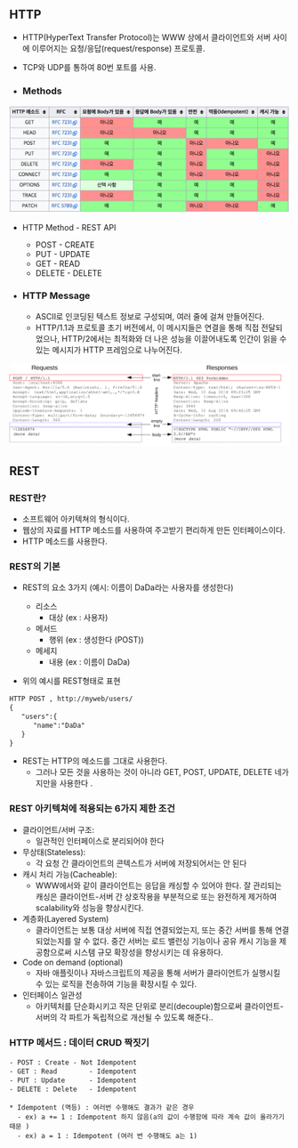 ## HTTP

* HTTP(HyperText Transfer Protocol)는 WWW 상에서 클라이언트와 서버 사이에 이루어지는 요청/응답(request/response) 프로토콜.
* TCP와 UDP를 통하여 80번 포트를 사용.

* ### Methods

![groupWork/images/HTTP_Methods.png](groupWork/images/HTTP_Methods.png)

  * HTTP Method - REST API
    * POST - CREATE
    * PUT - UPDATE
    * GET - READ
    * DELETE - DELETE

* ### HTTP Message

  * ASCII로 인코딩된 텍스트 정보로 구성되며, 여러 줄에 걸쳐 만들어진다.
  * HTTP/1.1과 프로토콜 초기 버전에서, 이 메시지들은 연결을 통해 직접 전달되었으나, HTTP/2에서는 최적화와 더 나은 성능을 이끌어내도록 인간이 읽을 수 있는 메시지가  HTTP 프레임으로 나누어진다.

![groupWork/images/HTTPMsgStructure.png](groupWork/images/HTTPMsgStructure.png)

## REST

### REST란?

- 소프트웨어 아키텍쳐의 형식이다.
- 웹상의 자료를 HTTP 메소드를 사용하여 주고받기 편리하게 만든 인터페이스이다.
- HTTP 메소드를 사용한다.

### REST의 기본

- REST의 요소 3가지 (예시:  이름이 DaDa라는 사용자를 생성한다)
    - 리소스
        - 대상 (ex : 사용자)
    - 메서드
        - 행위 (ex : 생성한다 (POST))
    - 메세지
        - 내용 (ex : 이름이  DaDa)


- 위의 예시를 REST형태로 표현
```
HTTP POST , http://myweb/users/
{  
   "users":{  
      "name":"DaDa"
   }
}
```

- REST는 HTTP의 메소드를 그대로 사용한다.
    - 그러나 모든 것을 사용하는 것이 아니라 GET, POST, UPDATE, DELETE 네가지만을 사용한다 .

### REST 아키텍쳐에 적용되는 6가지 제한 조건
- 클라이언트/서버 구조:
    - 일관적인 인터페이스로 분리되어야 한다
- 무상태(Stateless):
    - 각 요청 간 클라이언트의 콘텍스트가 서버에 저장되어서는 안 된다
- 캐시 처리 가능(Cacheable):
    - WWW에서와 같이 클라이언트는 응답을 캐싱할 수 있어야 한다. 잘 관리되는 캐싱은 클라이언트-서버 간 상호작용을 부분적으로 또는 완전하게 제거하여 scalability와 성능을 향상시킨다.
- 계층화(Layered System)
    - 클라이언트는 보통 대상 서버에 직접 연결되었는지, 또는 중간 서버를 통해 연결되었는지를 알 수 없다. 중간 서버는 로드 밸런싱 기능이나 공유 캐시 기능을 제공함으로써 시스템 규모 확장성을 향상시키는 데 유용하다.
- Code on demand (optional)
    - 자바 애플릿이나 자바스크립트의 제공을 통해 서버가 클라이언트가 실행시킬 수 있는 로직을 전송하여 기능을 확장시킬 수 있다.
- 인터페이스 일관성
    - 아키텍처를 단순화시키고 작은 단위로 분리(decouple)함으로써 클라이언트-서버의 각 파트가 독립적으로 개선될 수 있도록 해준다..



### HTTP 메서드 : 데이터 CRUD 짝짓기

	- POST : Create	- Not Idempotent
	- GET : Read 		- Idempotent
	- PUT : Update	    - Idempotent
	- DELETE : Delete	- Idempotent

	* Idempotent (멱등) : 여러번 수행해도 결과가 같은 경우
      - ex) a += 1 : Idempotent 하지 않음(a의 값이 수행함에 따라 계속 값이 올라가기 때문 )
      - ex) a = 1 : Idempotent (여러 번 수행해도 a는 1)
